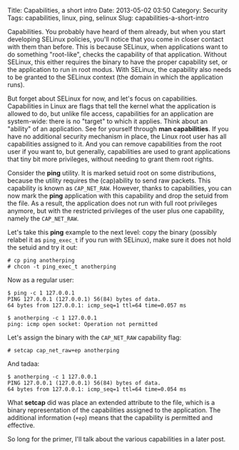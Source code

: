 Title: Capabilities, a short intro
Date: 2013-05-02 03:50
Category: Security
Tags: capabilities, linux, ping, selinux
Slug: capabilities-a-short-intro

Capabilities. You probably have heard of them already, but when you
start developing SELinux policies, you'll notice that you come in closer
contact with them than before. This is because SELinux, when
applications want to do something "root-like", checks the capability of
that application. Without SELinux, this either requires the binary to
have the proper capability set, or the application to run in root modus.
With SELinux, the capability also needs to be granted to the SELinux
context (the domain in which the application runs).

But forget about SELinux for now, and let's focus on capabilities.
Capabilities in Linux are flags that tell the kernel what the
application is allowed to do, but unlike file access, capabilities for
an application are system-wide: there is no "target" to which it
applies. Think about an "ability" of an application. See for yourself
through **man capabilities**. If you have no additional security
mechanism in place, the Linux root user has all capabilities assigned to
it. And you can remove capabilities from the root user if you want to,
but generally, capabilities are used to grant applications that tiny bit
more privileges, without needing to grant them root rights.

Consider the **ping** utility. It is marked setuid root on some
distributions, because the utility requires the (cap)ability to send raw
packets. This capability is known as `CAP_NET_RAW`. However, thanks to
capabilities, you can now mark the **ping** application with this
capability and drop the setuid from the file. As a result, the
application does not run with full root privileges anymore, but with the
restricted privileges of the user plus one capability, namely the
`CAP_NET_RAW`.

Let's take this **ping** example to the next level: copy the binary
(possibly relabel it as `ping_exec_t` if you run with SELinux), make
sure it does not hold the setuid and try it out:

    # cp ping anotherping
    # chcon -t ping_exec_t anotherping

Now as a regular user:

    $ ping -c 1 127.0.0.1
    PING 127.0.0.1 (127.0.0.1) 56(84) bytes of data.
    64 bytes from 127.0.0.1: icmp_seq=1 ttl=64 time=0.057 ms

    $ anotherping -c 1 127.0.0.1
    ping: icmp open socket: Operation not permitted

Let's assign the binary with the `CAP_NET_RAW` capability flag:

    # setcap cap_net_raw+ep anotherping

And tadaa:

    $ anotherping -c 1 127.0.0.1
    PING 127.0.0.1 (127.0.0.1) 56(84) bytes of data.
    64 bytes from 127.0.0.1: icmp_seq=1 ttl=64 time=0.054 ms

What **setcap** did was place an extended attribute to the file, which
is a binary representation of the capabilities assigned to the
application. The additional information (`+ep`) means that the
capability is *p*ermitted and *e*ffective.

So long for the primer, I'll talk about the various capabilities in a
later post.

